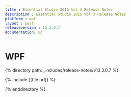 ```yaml
---
title : Essential Studio 2015 Vol 3 Release Notes
description : Essential Studio 2015 Vol 3 Release Notes
platform : wpf
layout : post
releaseversion : 13.3.0.7
documentation: ug
---
```


# WPF

{% directory path: _includes/release-notes/v13.3.0.7 %}


{% include {{file.url}} %}

{% enddirectory %}